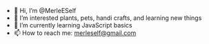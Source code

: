 - 👋 Hi, I’m @MerleESelf
- 👀 I’m interested plants, pets, handi crafts, and learning new things 
- 🌱 I’m currently learning JavaScript basics 
- 📫 How to reach me: merleself@gmail.com 

<!---
MerleESelf/MerleESelf is a ✨ special ✨ repository because its `README.md` (this file) appears on your GitHub profile.
You can click the Preview link to take a look at your changes.
--->
